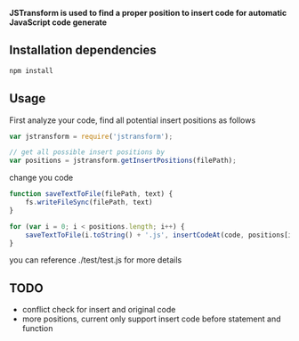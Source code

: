 **JSTransform is used to find a proper position to insert code for automatic JavaScript code generate**

## Installation dependencies

```bash
npm install
```

## Usage

First analyze your code, find all potential insert positions as follows

```javascript
var jstransform = require('jstransform');

// get all possible insert positions by
var positions = jstransform.getInsertPositions(filePath);

```

change you code

```javascript
function saveTextToFile(filePath, text) {
    fs.writeFileSync(filePath, text)
}

for (var i = 0; i < positions.length; i++) {
    saveTextToFile(i.toString() + '.js', insertCodeAt(code, positions[i], 'var x = 1;\n'));
}
```

you can reference ./test/test.js for more details

## TODO

* conflict check for insert and original code
* more positions, current only support insert code before statement and function